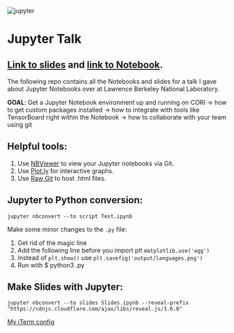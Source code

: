 ![jupyter](https://jupyter.org/assets/try/jupyter.png "Jupyter")

# Jupyter Talk

## [Link to slides](https://cdn.rawgit.com/shahzeb1/jupyter-talk/868c561e/Slides.slides.html) and [link to Notebook](https://nbviewer.jupyter.org/github/shahzeb1/jupyter-talk/blob/master/Walkthrough.ipynb).

The following repo contains all the Notebooks and slides for a talk I gave about Jupyter Notebooks over at Lawrence Berkeley National Laboratory.

**GOAL**: Get a Jupyter Notebook environment up and running on CORI → how to get custom packages installed → how to integrate with tools like TensorBoard right within the Notebook → how to collaborate with your team using git

## Helpful tools:

1. Use [NBViewer](https://plot.ly/python/ipython-notebook-tutorial/) to view your Jupyter notebooks via Git.
2. Use [Plot.ly](https://plot.ly/python/ipython-notebook-tutorial/) for interactive graphs.
3. Use [Raw Git](http://rawgit.com/) to host .html files.

## Jupyter to Python conversion:

```
jupyter nbconvert --to script Test.ipynb
```

Make some minor changes to the `.py` file:

1. Get rid of the magic line
2. Add the following line before you import plt `matplotlib.use('agg')`
3. Instead of `plt.show()` use `plt.savefig('output/languages.png')`
4. Run with $ python3 <file>.py

## Make Slides with Jupyter:

```
jupyter nbconvert --to slides Slides.ipynb --reveal-prefix "https://cdnjs.cloudflare.com/ajax/libs/reveal.js/3.6.0"
```

[My iTerm config](https://gist.github.com/kevin-smets/8568070)
